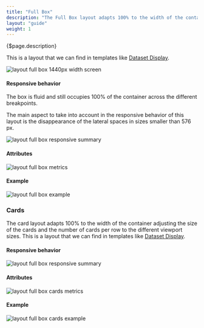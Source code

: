 ```yaml
---
title: "Full Box"
description: "The Full Box layout adapts 100% to the width of the container occupying 12 columns of the grid."
layout: "guide"
weight: 1
---
```


<div class="page-description">{$page.description}</div> 

This is a layout that we can find in templates like [Dataset Display](../../patterns/dataset_display.html).


![layout full box 1440px width screen](../../../images/layoutfb01.jpg)

#### Responsive behavior

The box is fluid and still occupies 100% of the container across the different breakpoints.

The main aspect to take into account in the responsive behavior of this layout is the disappearance of the lateral spaces in sizes smaller than 576 px.

![layout full box responsive summary](../../../images/layoutfbsummary.jpg)

#### Attributes

![layout full box metrics](../../../images/layoutfbmetrics01.jpg)

#### Example

![layout full box example](../../../images/layoutfbmetricsexample.jpg)


### Cards

The card layout adapts 100% to the width of the container adjusting the size of the cards and the number of cards per row to the different viewport sizes. This is a layout that we can find in templates like [Dataset Display](../../patterns/dataset_display.html).

#### Responsive behavior

![layout full box responsive summary](../../../images/layoutfbcardssummary.jpg)

#### Attributes

![layout full box cards metrics](../../../images/layoutfbcardsmetrics.jpg)

#### Example

![layout full box cards example](../../../images/layoutfbcardsexample.jpg)